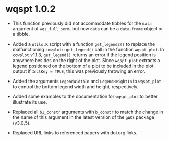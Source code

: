 # wqspt 1.0.2

* This function previously did not accommodate tibbles for the `data` argument 
of `wqs_full_perm`, but now `data` can be a `data.frame` object or a tibble.

* Added a `utils.R` script with a function `get_legend2()` to replace the 
malfunctioning `cowplot::get_legend()` call in the function `wqspt_plot`. In 
`cowplot` v1.1.3, `get_legend()` returns an error if the legend position is 
anywhere besides on the right of the plot. Since `wqspt_plot` extracts a legend 
positioned on the bottom of a plot to be included in the plot output if 
`InclKey = TRUE`, this was previously throwing an error.

* Added the arguments `LegendWidthIn` and `LegendHeightIn` to `wqspt_plot` to 
control the bottom legend width and height, respectively.

* Added some examples to the documentation for `wqspt_plot` to better illustrate 
its use.

* Replaced all `b1_constr` arguments with `b_constr` to match the change in the 
name of this argument in the latest version of the `gWQS` package (v3.0.5).

* Replaced URL links to referenced papers with doi.org links.